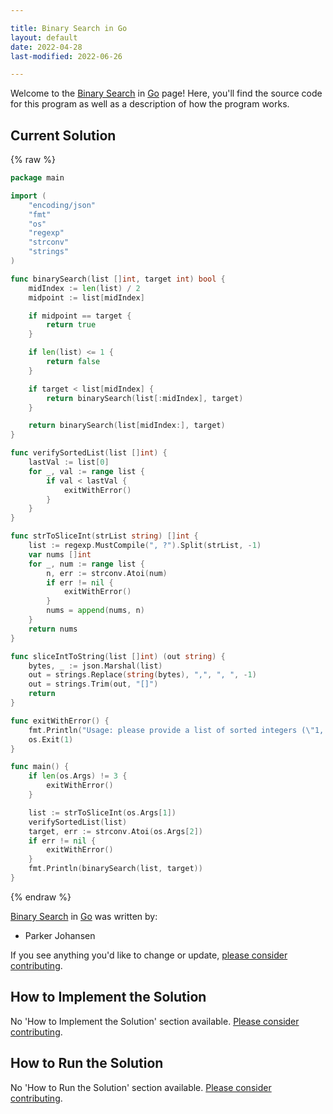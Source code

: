 ```yaml
---

title: Binary Search in Go
layout: default
date: 2022-04-28
last-modified: 2022-06-26

---
```


Welcome to the [Binary Search](https://sampleprograms.io/projects/binary-search) in [Go](https://sampleprograms.io/languages/go) page! Here, you'll find the source code for this program as well as a description of how the program works.

## Current Solution

{% raw %}

```go
package main

import (
	"encoding/json"
	"fmt"
	"os"
	"regexp"
	"strconv"
	"strings"
)

func binarySearch(list []int, target int) bool {
	midIndex := len(list) / 2
	midpoint := list[midIndex]

	if midpoint == target {
		return true
	}

	if len(list) <= 1 {
		return false
	}

	if target < list[midIndex] {
		return binarySearch(list[:midIndex], target)
	}

	return binarySearch(list[midIndex:], target)
}

func verifySortedList(list []int) {
	lastVal := list[0]
	for _, val := range list {
		if val < lastVal {
			exitWithError()
		}
	}
}

func strToSliceInt(strList string) []int {
	list := regexp.MustCompile(", ?").Split(strList, -1)
	var nums []int
	for _, num := range list {
		n, err := strconv.Atoi(num)
		if err != nil {
			exitWithError()
		}
		nums = append(nums, n)
	}
	return nums
}

func sliceIntToString(list []int) (out string) {
	bytes, _ := json.Marshal(list)
	out = strings.Replace(string(bytes), ",", ", ", -1)
	out = strings.Trim(out, "[]")
	return
}

func exitWithError() {
	fmt.Println("Usage: please provide a list of sorted integers (\"1, 4, 5, 11, 12\") and the integer to find (\"11\")")
	os.Exit(1)
}

func main() {
	if len(os.Args) != 3 {
		exitWithError()
	}

	list := strToSliceInt(os.Args[1])
	verifySortedList(list)
	target, err := strconv.Atoi(os.Args[2])
	if err != nil {
		exitWithError()
	}
	fmt.Println(binarySearch(list, target))
}
```

{% endraw %}

[Binary Search](https://sampleprograms.io/projects/binary-search) in [Go](https://sampleprograms.io/languages/go) was written by:

- Parker Johansen

If you see anything you'd like to change or update, [please consider contributing](https://github.com/TheRenegadeCoder/sample-programs).

## How to Implement the Solution

No 'How to Implement the Solution' section available. [Please consider contributing](https://github.com/TheRenegadeCoder/sample-programs-website).

## How to Run the Solution

No 'How to Run the Solution' section available. [Please consider contributing](https://github.com/TheRenegadeCoder/sample-programs-website).